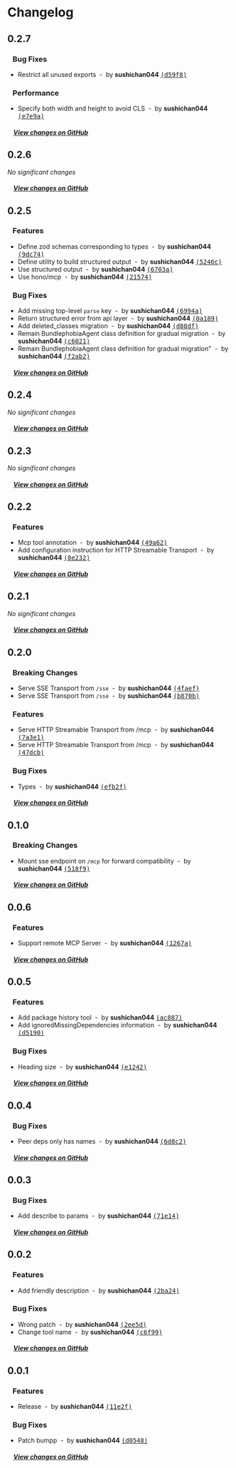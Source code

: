 # Changelog

## 0.2.7

### &nbsp;&nbsp;&nbsp;Bug Fixes

- Restrict all unused exports &nbsp;-&nbsp; by **sushichan044** [<samp>(d59f8)</samp>](https://github.com/sushichan044/bundlephobia-mcp/commit/d59f86c)

### &nbsp;&nbsp;&nbsp;Performance

- Specify both width and height to avoid CLS &nbsp;-&nbsp; by **sushichan044** [<samp>(e7e9a)</samp>](https://github.com/sushichan044/bundlephobia-mcp/commit/e7e9ae5)

##### &nbsp;&nbsp;&nbsp;&nbsp;[View changes on GitHub](https://github.com/sushichan044/bundlephobia-mcp/compare/0.2.6...0.2.7)

## 0.2.6

*No significant changes*

##### &nbsp;&nbsp;&nbsp;&nbsp;[View changes on GitHub](https://github.com/sushichan044/bundlephobia-mcp/compare/0.2.5...0.2.6)

## 0.2.5

### &nbsp;&nbsp;&nbsp;Features

- Define zod schemas corresponding to types &nbsp;-&nbsp; by **sushichan044** [<samp>(9dc74)</samp>](https://github.com/sushichan044/bundlephobia-mcp/commit/9dc747a)
- Define utility to build structured output &nbsp;-&nbsp; by **sushichan044** [<samp>(5246c)</samp>](https://github.com/sushichan044/bundlephobia-mcp/commit/5246ce9)
- Use structured output &nbsp;-&nbsp; by **sushichan044** [<samp>(6703a)</samp>](https://github.com/sushichan044/bundlephobia-mcp/commit/6703acd)
- Use hono/mcp &nbsp;-&nbsp; by **sushichan044** [<samp>(21574)</samp>](https://github.com/sushichan044/bundlephobia-mcp/commit/2157439)

### &nbsp;&nbsp;&nbsp;Bug Fixes

- Add missing top-level `parse` key &nbsp;-&nbsp; by **sushichan044** [<samp>(6994a)</samp>](https://github.com/sushichan044/bundlephobia-mcp/commit/6994ae3)
- Return structured error from api layer &nbsp;-&nbsp; by **sushichan044** [<samp>(0a189)</samp>](https://github.com/sushichan044/bundlephobia-mcp/commit/0a18997)
- Add deleted_classes migration &nbsp;-&nbsp; by **sushichan044** [<samp>(d88df)</samp>](https://github.com/sushichan044/bundlephobia-mcp/commit/d88df1c)
- Remain BundlephobiaAgent class definition for gradual migration &nbsp;-&nbsp; by **sushichan044** [<samp>(c6021)</samp>](https://github.com/sushichan044/bundlephobia-mcp/commit/c602128)
- Remain BundlephobiaAgent class definition for gradual migration" &nbsp;-&nbsp; by **sushichan044** [<samp>(f2ab2)</samp>](https://github.com/sushichan044/bundlephobia-mcp/commit/f2ab23b)

##### &nbsp;&nbsp;&nbsp;&nbsp;[View changes on GitHub](https://github.com/sushichan044/bundlephobia-mcp/compare/0.2.4...0.2.5)

## 0.2.4

*No significant changes*

##### &nbsp;&nbsp;&nbsp;&nbsp;[View changes on GitHub](https://github.com/sushichan044/bundlephobia-mcp/compare/0.2.3...0.2.4)

## 0.2.3

*No significant changes*

##### &nbsp;&nbsp;&nbsp;&nbsp;[View changes on GitHub](https://github.com/sushichan044/bundlephobia-mcp/compare/0.2.2...0.2.3)

## 0.2.2

### &nbsp;&nbsp;&nbsp;Features

- Mcp tool annotation &nbsp;-&nbsp; by **sushichan044** [<samp>(49a62)</samp>](https://github.com/sushichan044/bundlephobia-mcp/commit/49a6298)
- Add configuration instruction for HTTP Streamable Transport &nbsp;-&nbsp; by **sushichan044** [<samp>(8e232)</samp>](https://github.com/sushichan044/bundlephobia-mcp/commit/8e232e9)

##### &nbsp;&nbsp;&nbsp;&nbsp;[View changes on GitHub](https://github.com/sushichan044/bundlephobia-mcp/compare/0.2.1...0.2.2)

## 0.2.1

*No significant changes*

##### &nbsp;&nbsp;&nbsp;&nbsp;[View changes on GitHub](https://github.com/sushichan044/bundlephobia-mcp/compare/0.2.0...0.2.1)

## 0.2.0

### &nbsp;&nbsp;&nbsp;Breaking Changes

- Serve SSE Transport from `/sse` &nbsp;-&nbsp; by **sushichan044** [<samp>(4faef)</samp>](https://github.com/sushichan044/bundlephobia-mcp/commit/4faef1e)
- Serve SSE Transport from `/sse` &nbsp;-&nbsp; by **sushichan044** [<samp>(b870b)</samp>](https://github.com/sushichan044/bundlephobia-mcp/commit/b870b1f)

### &nbsp;&nbsp;&nbsp;Features

- Serve HTTP Streamable Transport from /mcp &nbsp;-&nbsp; by **sushichan044** [<samp>(7a3e1)</samp>](https://github.com/sushichan044/bundlephobia-mcp/commit/7a3e1d3)
- Serve HTTP Streamable Transport from /mcp &nbsp;-&nbsp; by **sushichan044** [<samp>(47dcb)</samp>](https://github.com/sushichan044/bundlephobia-mcp/commit/47dcbcc)

### &nbsp;&nbsp;&nbsp;Bug Fixes

- Types &nbsp;-&nbsp; by **sushichan044** [<samp>(efb2f)</samp>](https://github.com/sushichan044/bundlephobia-mcp/commit/efb2f79)

##### &nbsp;&nbsp;&nbsp;&nbsp;[View changes on GitHub](https://github.com/sushichan044/bundlephobia-mcp/compare/0.1.0...0.2.0)

## 0.1.0

### &nbsp;&nbsp;&nbsp;Breaking Changes

- Mount sse endpoint on `/mcp` for forward compatibility &nbsp;-&nbsp; by **sushichan044** [<samp>(518f9)</samp>](https://github.com/sushichan044/bundlephobia-mcp/commit/518f99e)

##### &nbsp;&nbsp;&nbsp;&nbsp;[View changes on GitHub](https://github.com/sushichan044/bundlephobia-mcp/compare/0.0.6...0.1.0)

## 0.0.6

### &nbsp;&nbsp;&nbsp;Features

- Support remote MCP Server &nbsp;-&nbsp; by **sushichan044** [<samp>(1267a)</samp>](https://github.com/sushichan044/bundlephobia-mcp/commit/1267aa7)

##### &nbsp;&nbsp;&nbsp;&nbsp;[View changes on GitHub](https://github.com/sushichan044/bundlephobia-mcp/compare/0.0.5...0.0.6)

## 0.0.5

### &nbsp;&nbsp;&nbsp;Features

- Add package history tool &nbsp;-&nbsp; by **sushichan044** [<samp>(ac887)</samp>](https://github.com/sushichan044/bundlephobia-mcp/commit/ac887e9)
- Add ignoredMissingDependencies information &nbsp;-&nbsp; by **sushichan044** [<samp>(d5190)</samp>](https://github.com/sushichan044/bundlephobia-mcp/commit/d51907a)

### &nbsp;&nbsp;&nbsp;Bug Fixes

- Heading size &nbsp;-&nbsp; by **sushichan044** [<samp>(e1242)</samp>](https://github.com/sushichan044/bundlephobia-mcp/commit/e124227)

##### &nbsp;&nbsp;&nbsp;&nbsp;[View changes on GitHub](https://github.com/sushichan044/bundlephobia-mcp/compare/0.0.4...0.0.5)

## 0.0.4

### &nbsp;&nbsp;&nbsp;Bug Fixes

- Peer deps only has names &nbsp;-&nbsp; by **sushichan044** [<samp>(6d8c2)</samp>](https://github.com/sushichan044/bundlephobia-mcp/commit/6d8c277)

##### &nbsp;&nbsp;&nbsp;&nbsp;[View changes on GitHub](https://github.com/sushichan044/bundlephobia-mcp/compare/0.0.3...0.0.4)

## 0.0.3

### &nbsp;&nbsp;&nbsp;Bug Fixes

- Add describe to params &nbsp;-&nbsp; by **sushichan044** [<samp>(71e14)</samp>](https://github.com/sushichan044/bundlephobia-mcp/commit/71e14bc)

##### &nbsp;&nbsp;&nbsp;&nbsp;[View changes on GitHub](https://github.com/sushichan044/bundlephobia-mcp/compare/0.0.2...0.0.3)

## 0.0.2

### &nbsp;&nbsp;&nbsp;Features

- Add friendly description &nbsp;-&nbsp; by **sushichan044** [<samp>(2ba24)</samp>](https://github.com/sushichan044/bundlephobia-mcp/commit/2ba248b)

### &nbsp;&nbsp;&nbsp;Bug Fixes

- Wrong patch &nbsp;-&nbsp; by **sushichan044** [<samp>(2ee5d)</samp>](https://github.com/sushichan044/bundlephobia-mcp/commit/2ee5d05)
- Change tool name &nbsp;-&nbsp; by **sushichan044** [<samp>(c6f99)</samp>](https://github.com/sushichan044/bundlephobia-mcp/commit/c6f9985)

##### &nbsp;&nbsp;&nbsp;&nbsp;[View changes on GitHub](https://github.com/sushichan044/bundlephobia-mcp/compare/0.0.1...0.0.2)

## 0.0.1

### &nbsp;&nbsp;&nbsp;Features

- Release &nbsp;-&nbsp; by **sushichan044** [<samp>(11e2f)</samp>](https://github.com/sushichan044/bundlephobia-mcp/commit/11e2f13)

### &nbsp;&nbsp;&nbsp;Bug Fixes

- Patch bumpp &nbsp;-&nbsp; by **sushichan044** [<samp>(d0548)</samp>](https://github.com/sushichan044/bundlephobia-mcp/commit/d054849)

##### &nbsp;&nbsp;&nbsp;&nbsp;[View changes on GitHub](https://github.com/sushichan044/bundlephobia-mcp/compare/40bdb02f7f8fb009247b99f79769fcf5626a606a...0.0.1)
